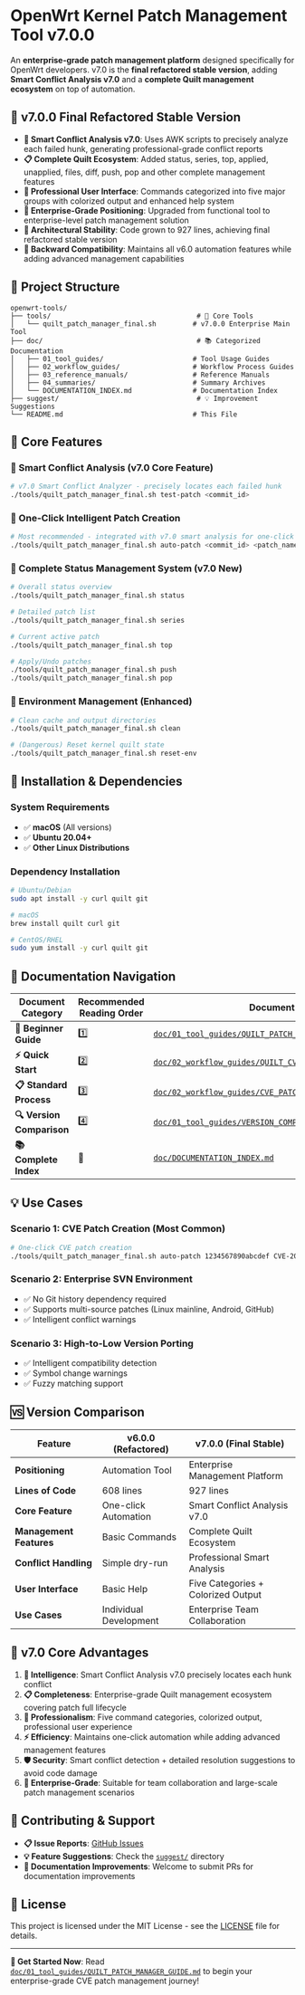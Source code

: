 # OpenWrt Kernel Patch Management Tool v7.0.0

An **enterprise-grade patch management platform** designed specifically for OpenWrt developers. v7.0 is the **final refactored stable version**, adding **Smart Conflict Analysis v7.0** and a **complete Quilt management ecosystem** on top of automation.

## 🚀 v7.0.0 Final Refactored Stable Version

- **🧠 Smart Conflict Analysis v7.0**: Uses AWK scripts to precisely analyze each failed hunk, generating professional-grade conflict reports
- **📋 Complete Quilt Ecosystem**: Added status, series, top, applied, unapplied, files, diff, push, pop and other complete management features
- **🎨 Professional User Interface**: Commands categorized into five major groups with colorized output and enhanced help system
- **🏢 Enterprise-Grade Positioning**: Upgraded from functional tool to enterprise-level patch management solution
- **🔧 Architectural Stability**: Code grown to 927 lines, achieving final refactored stable version
- **🔄 Backward Compatibility**: Maintains all v6.0 automation features while adding advanced management capabilities

## 📁 Project Structure

```
openwrt-tools/
├── tools/                                    # 🔧 Core Tools
│   └── quilt_patch_manager_final.sh         # v7.0.0 Enterprise Main Tool
├── doc/                                      # 📚 Categorized Documentation
│   ├── 01_tool_guides/                      # Tool Usage Guides
│   ├── 02_workflow_guides/                  # Workflow Process Guides
│   ├── 03_reference_manuals/                # Reference Manuals
│   ├── 04_summaries/                        # Summary Archives
│   └── DOCUMENTATION_INDEX.md               # Documentation Index
├── suggest/                                  # 💡 Improvement Suggestions
└── README.md                                # This File
```

## 🎯 Core Features

### 🥇 Smart Conflict Analysis (v7.0 Core Feature)
```bash
# v7.0 Smart Conflict Analyzer - precisely locates each failed hunk
./tools/quilt_patch_manager_final.sh test-patch <commit_id>
```

### 🥈 One-Click Intelligent Patch Creation
```bash
# Most recommended - integrated with v7.0 smart analysis for one-click completion
./tools/quilt_patch_manager_final.sh auto-patch <commit_id> <patch_name>
```

### 🥉 Complete Status Management System (v7.0 New)
```bash
# Overall status overview
./tools/quilt_patch_manager_final.sh status

# Detailed patch list
./tools/quilt_patch_manager_final.sh series

# Current active patch
./tools/quilt_patch_manager_final.sh top

# Apply/Undo patches
./tools/quilt_patch_manager_final.sh push
./tools/quilt_patch_manager_final.sh pop
```

### 🔧 Environment Management (Enhanced)
```bash
# Clean cache and output directories
./tools/quilt_patch_manager_final.sh clean

# (Dangerous) Reset kernel quilt state
./tools/quilt_patch_manager_final.sh reset-env
```

## 🔧 Installation & Dependencies

### System Requirements
- ✅ **macOS** (All versions)
- ✅ **Ubuntu 20.04+**
- ✅ **Other Linux Distributions**

### Dependency Installation
```bash
# Ubuntu/Debian
sudo apt install -y curl quilt git

# macOS
brew install quilt curl git

# CentOS/RHEL
sudo yum install -y curl quilt git
```

## 📖 Documentation Navigation

| Document Category | Recommended Reading Order | Document Path |
|-------------------|-------------------------|---------------|
| **🔰 Beginner Guide** | 1️⃣ | [`doc/01_tool_guides/QUILT_PATCH_MANAGER_GUIDE.md`](doc/01_tool_guides/QUILT_PATCH_MANAGER_GUIDE.md) |
| **⚡ Quick Start** | 2️⃣ | [`doc/02_workflow_guides/QUILT_CVE_PATCH_CREATION_GUIDE.md`](doc/02_workflow_guides/QUILT_CVE_PATCH_CREATION_GUIDE.md) |
| **📋 Standard Process** | 3️⃣ | [`doc/02_workflow_guides/CVE_PATCH_WORKFLOW.md`](doc/02_workflow_guides/CVE_PATCH_WORKFLOW.md) |
| **🔍 Version Comparison** | 4️⃣ | [`doc/01_tool_guides/VERSION_COMPARISON_v6.0_vs_v7.0.md`](doc/01_tool_guides/VERSION_COMPARISON_v6.0_vs_v7.0.md) |
| **📚 Complete Index** | 🔗 | [`doc/DOCUMENTATION_INDEX.md`](doc/DOCUMENTATION_INDEX.md) |

## 💡 Use Cases

### Scenario 1: CVE Patch Creation (Most Common)
```bash
# One-click CVE patch creation
./tools/quilt_patch_manager_final.sh auto-patch 1234567890abcdef CVE-2024-12345
```

### Scenario 2: Enterprise SVN Environment
- ✅ No Git history dependency required
- ✅ Supports multi-source patches (Linux mainline, Android, GitHub)
- ✅ Intelligent conflict warnings

### Scenario 3: High-to-Low Version Porting
- ✅ Intelligent compatibility detection
- ✅ Symbol change warnings
- ✅ Fuzzy matching support

## 🆚 Version Comparison

| Feature | v6.0.0 (Refactored) | v7.0.0 (Final Stable) |
|---------|---------------------|------------------------|
| **Positioning** | Automation Tool | Enterprise Management Platform |
| **Lines of Code** | 608 lines | 927 lines |
| **Core Feature** | One-click Automation | Smart Conflict Analysis v7.0 |
| **Management Features** | Basic Commands | Complete Quilt Ecosystem |
| **Conflict Handling** | Simple dry-run | Professional Smart Analysis |
| **User Interface** | Basic Help | Five Categories + Colorized Output |
| **Use Cases** | Individual Development | Enterprise Team Collaboration |

## 🌟 v7.0 Core Advantages

1. **🧠 Intelligence**: Smart Conflict Analysis v7.0 precisely locates each hunk conflict
2. **📋 Completeness**: Enterprise-grade Quilt management ecosystem covering patch full lifecycle  
3. **🎨 Professionalism**: Five command categories, colorized output, professional user experience
4. **⚡ Efficiency**: Maintains one-click automation while adding advanced management features
5. **🛡️ Security**: Smart conflict detection + detailed resolution suggestions to avoid code damage
6. **🏢 Enterprise-Grade**: Suitable for team collaboration and large-scale patch management scenarios

## 🤝 Contributing & Support

- **📋 Issue Reports**: [GitHub Issues](https://github.com/TbusOS/openwrt-tools/issues)
- **💡 Feature Suggestions**: Check the [`suggest/`](suggest/) directory
- **📖 Documentation Improvements**: Welcome to submit PRs for documentation improvements

## 📄 License

This project is licensed under the MIT License - see the [LICENSE](LICENSE) file for details.

---

**🎉 Get Started Now**: Read [`doc/01_tool_guides/QUILT_PATCH_MANAGER_GUIDE.md`](doc/01_tool_guides/QUILT_PATCH_MANAGER_GUIDE.md) to begin your enterprise-grade CVE patch management journey!